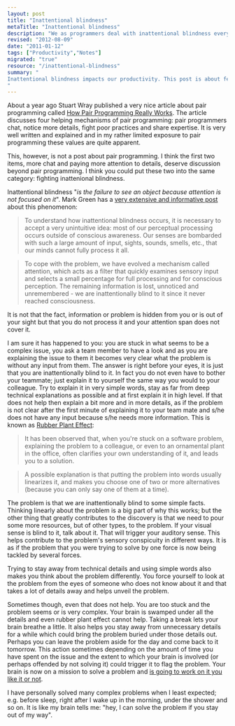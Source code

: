 ```yaml
--- 
layout: post
title: "Inattentional blindness"
metaTitle: "Inattentional blindness"
description: "We as programmers deal with inattentional blindness everyday "
revised: "2012-08-09"
date: "2011-01-12"
tags: ["Productivity","Notes"]
migrated: "true"
resource: "/inattentional-blindness"
summary: "
Inattentional blindness impacts our productivity. This post is about few things that could help us avoid some of these issues.
"
---
```

About a year ago Stuart Wray published a very nice article about pair programming called [How Pair Programming Really Works][1]. The article discusses four helping mechanisms of pair programming: pair programmers chat, notice more details, fight poor practices and share expertise. It is very well written and explained and in my rather limited exposure to pair programming these values are quite apparent.

This, however, is not a post about pair programming. I think the first two items, more chat and paying more attention to details, deserve discussion beyond pair programming. I think you could put these two into the same category: fighting inattenional blindness. 

Inattentional blindness "*is the failure to see an object because attention is not focused on it*". Mark Green has a [very extensive and informative post][2] about this phenomenon:

<blockquote>To understand how inattentional blindness occurs, it is necessary to accept a very unintuitive idea: most of our perceptual processing occurs outside of conscious awareness. Our senses are bombarded with such a large amount of input, sights, sounds, smells, etc., that our minds cannot fully process it all.</blockquote>

<blockquote>
To cope with the problem, we have evolved a mechanism called attention, which acts as a filter that quickly examines sensory input and selects a small percentage for full processing and for conscious perception. The remaining information is lost, unnoticed and unremembered - we are inattentionally blind to it since it never reached consciousness.</blockquote>

It is not that the fact, information or problem is hidden from you or is out of your sight but that you do not process it and your attention span does not cover it. 

I am sure it has happened to you: you are stuck in what seems to be a complex issue, you ask a team member to have a look and as you are explaining the issue to them it becomes very clear what the problem is without any input from them. The answer is right before your eyes, it is just that you are inattentionally blind to it. In fact you do not even have to bother your teammate; just explain it to yourself the same way you would to your colleague. Try to explain it in very simple words, stay as far from deep technical explanations as possible and at first explain it in high level. If that does not help then explain a bit more and in more details, as if the problem is not clear after the first minute of explaining it to your team mate and s/he does not have any input because s/he needs more information. This is known as [Rubber Plant Effect][3]:

<blockquote>It has been observed that, when you're stuck on a software problem, explaining the problem to a colleague, or even to an ornamental plant in the office, often clarifies your own understanding of it, and leads you to a solution.</blockquote> 

<blockquote>A possible explanation is that putting the problem into words usually linearizes it, and makes you choose one of two or more alternatives (because you can only say one of them at a time).</blockquote>

The problem is that we are inattentionally blind to some simple facts. Thinking linearly about the problem is a big part of why this works; but the other thing that greatly contributes to the discovery is that we need to pour some more resources, but of other types, to the problem. If your visual sense is blind to it, talk about it. That will trigger your auditory sense. This helps contribute to the problem's sensory conspicuity in different ways. It is as if the problem that you were trying to solve by one force is now being tackled by several forces. 

Trying to stay away from technical details and using simple words also makes you think about the problem differently. You force yourself to look at the problem from the eyes of someone who does not know about it and that takes a lot of details away and helps unveil the problem.

Sometimes though, even that does not help. You are too stuck and the problem seems or is very complex. Your brain is swamped under all the details and even rubber plant effect cannot help. Taking a break lets your brain breathe a little. It also helps you stay away from unnecessary details for a while which could bring the problem buried under those details out. Perhaps you can leave the problem aside for the day and come back to it tomorrow. This action sometimes depending on the amount of time you have spent on the issue and the extent to which your brain is involved (or perhaps offended by not solving it) could trigger it to flag the problem. Your brain is now on a mission to solve a problem and [is going to work on it you like it or not][4]. 

I have personally solved many complex problems when I least expected; e.g. before sleep, right after I wake up in the morning, under the shower and so on. It is like my brain tells me: "hey, I can solve the problem if you stay out of my way".


  [1]: http://www.computer.org/cms/Computer.org/ComputingNow/homepage/2010/0110/W_SW_PairProgramming.pdf
  [2]: http://www.visualexpert.com/Resources/inattentionalblindness.html
  [3]: http://www.cb1.com/~john/computing/rubber-plant-effect.html
  [4]: http://www.radiolab.org/2007/may/24/dreams/